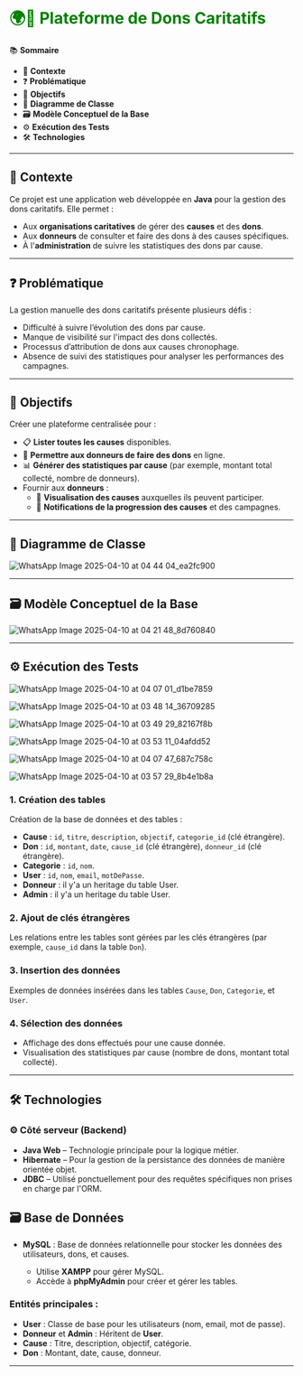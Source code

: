 # <span style="color:green;">🌍🤝 Plateforme de Dons Caritatifs</span>

📚 **Sommaire**

- 📌 **Contexte**
- ❓ **Problématique**
- 🎯 **Objectifs**
- 🧩 **Diagramme de Classe**
- 🗃️ **Modèle Conceptuel de la Base**
- ⚙️ **Exécution des Tests**
- 🛠 **Technologies**

---

## 📌 **Contexte**

Ce projet est une application web développée en **Java** pour la gestion des dons caritatifs. Elle permet :

- Aux **organisations caritatives** de gérer des **causes** et des **dons**.
- Aux **donneurs** de consulter et faire des dons à des causes spécifiques.
- À l'**administration** de suivre les statistiques des dons par cause.

---

## ❓ **Problématique**

La gestion manuelle des dons caritatifs présente plusieurs défis :

- Difficulté à suivre l’évolution des dons par cause.
- Manque de visibilité sur l'impact des dons collectés.
- Processus d’attribution de dons aux causes chronophage.
- Absence de suivi des statistiques pour analyser les performances des campagnes.

---

## 🎯 **Objectifs**

Créer une plateforme centralisée pour :

- 📋 **Lister toutes les causes** disponibles.
- 👥 **Permettre aux donneurs de faire des dons** en ligne.
- 📊 **Générer des statistiques par cause** (par exemple, montant total collecté, nombre de donneurs).
- Fournir aux **donneurs** :
  - 👀 **Visualisation des causes** auxquelles ils peuvent participer.
  - 🔔 **Notifications de la progression des causes** et des campagnes.

---

## 🧩 **Diagramme de Classe**

![WhatsApp Image 2025-04-10 at 04 44 04_ea2fc900](https://github.com/user-attachments/assets/8766881e-4603-4cb8-9009-e38dfef2d505)

---

## 🗃️ **Modèle Conceptuel de la Base**

![WhatsApp Image 2025-04-10 at 04 21 48_8d760840](https://github.com/user-attachments/assets/25982d15-a2af-42ae-8678-3e912b1f1ca9)


---

## ⚙️ **Exécution des Tests**

![WhatsApp Image 2025-04-10 at 04 07 01_d1be7859](https://github.com/user-attachments/assets/fa12c6c4-aae8-461a-a822-19d727f38f85)

![WhatsApp Image 2025-04-10 at 03 48 14_36709285](https://github.com/user-attachments/assets/ad17a4bd-d99b-4722-9118-fa9d8952f89d)

![WhatsApp Image 2025-04-10 at 03 49 29_82167f8b](https://github.com/user-attachments/assets/b5bc03f0-5f64-4e08-9236-8341cb9f62fb)

![WhatsApp Image 2025-04-10 at 03 53 11_04afdd52](https://github.com/user-attachments/assets/5837e101-a925-47f9-ac23-f88c24c378da)

![WhatsApp Image 2025-04-10 at 04 07 47_687c758c](https://github.com/user-attachments/assets/7e1d5640-dec1-4765-aaa1-0c60ba6f5a89)

![WhatsApp Image 2025-04-10 at 03 57 29_8b4e1b8a](https://github.com/user-attachments/assets/e2218293-37e9-4c35-be36-bd1c030c634d)



### 1. **Création des tables**

Création de la base de données et des tables :

- **Cause** : `id`, `titre`, `description`, `objectif`, `categorie_id` (clé étrangère).
- **Don** : `id`, `montant`, `date`, `cause_id` (clé étrangère), `donneur_id` (clé étrangère).
- **Categorie** : `id`, `nom`.
- **User** : `id`, `nom`, `email`, `motDePasse`.
- **Donneur** : il y'a un heritage du table User.
- **Admin** : il y'a un heritage du table User.

### 2. **Ajout de clés étrangères**
Les relations entre les tables sont gérées par les clés étrangères (par exemple, `cause_id` dans la table `Don`).

### 3. **Insertion des données**
Exemples de données insérées dans les tables `Cause`, `Don`, `Categorie`, et `User`.

### 4. **Sélection des données**
- Affichage des dons effectués pour une cause donnée.
- Visualisation des statistiques par cause (nombre de dons, montant total collecté).

---

## 🛠 **Technologies**

### ⚙️ **Côté serveur (Backend)**

- **Java Web** – Technologie principale pour la logique métier.
- **Hibernate** – Pour la gestion de la persistance des données de manière orientée objet.
- **JDBC** – Utilisé ponctuellement pour des requêtes spécifiques non prises en charge par l'ORM.

## 🗃️ **Base de Données**

- **MySQL** : Base de données relationnelle pour stocker les données des utilisateurs, dons, et causes.

  - Utilise **XAMPP** pour gérer MySQL.
  - Accède à **phpMyAdmin** pour créer et gérer les tables.

### Entités principales :

- **User** : Classe de base pour les utilisateurs (nom, email, mot de passe).
- **Donneur** et **Admin** : Héritent de **User**.
- **Cause** : Titre, description, objectif, catégorie.
- **Don** : Montant, date, cause, donneur.

---

